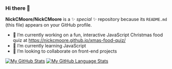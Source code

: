 ### Hi there 👋


**NickCMoore/NickCMoore** is a ✨ _special_ ✨ repository because its `README.md` (this file) appears on your GitHub profile.



- 🔭 I’m currently working on a fun, interactive JavaScript Christmas food quiz at https://nickcmoore.github.io/xmas-food-quiz/
- 🌱 I’m currently learning JavaScript
- 👯 I’m looking to collaborate on front-end projects

<!--
- 🤔 I’m looking for help with ...
- 💬 Ask me about ...
- 📫 How to reach me: ...
- ⚡ Fun fact: I'm a black belt in Taekwondo!
-->

[![My GitHub Stats](https://github-readme-stats.vercel.app/api/?username=nickcmoore&count_private=true&theme=tokyonight&showicons=true)]()
[![My GitHub Language Stats](https://github-readme-stats.vercel.app/api/top-langs/?username=nickcmoore&langs_count=5&theme=tokyonight)]()
